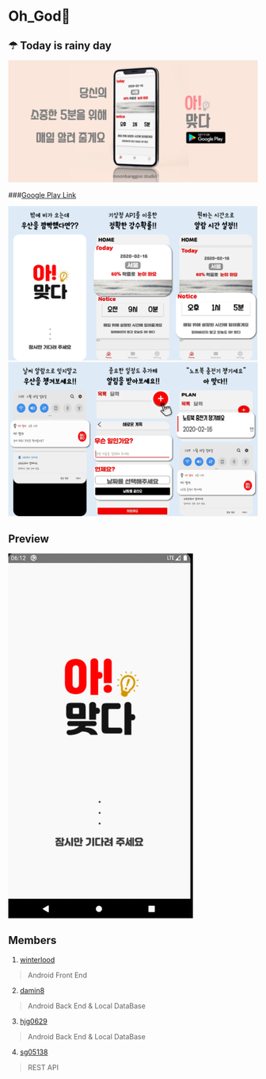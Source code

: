 # Oh_God🤣
☂ Today is rainy day
---
![](./Oh_God_APP/previews/app_banner.png)

###[Google Play Link](https://play.google.com/store/apps/details?id=com.moonbanggoo.ohgod)

![](.//Oh_God_APP/previews/archive1.png)
![](.//Oh_God_APP/previews/archive2.png)

Preview
---
![](./Oh_God_APP/previews/ver1.gif)


Members
---
1. [winterlood](https://github.com/winterlood) 
> Android Front End 

2. [damin8](https://github.com/damin8) 
> Android Back End & Local DataBase 

3. [hjg0629](https://github.com/hjg0629) 
> Android Back End & Local DataBase 

4. [sg05138](https://github.com/sg05138) 
> REST API 

